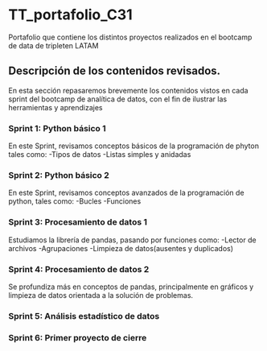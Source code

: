 # TT_portafolio_C31
Portafolio que contiene los distintos proyectos realizados en el bootcamp de data de tripleten LATAM


## Descripción de los contenidos revisados.

En esta sección repasaremos brevemente los contenidos vistos en cada sprint del bootcamp de analítica de datos, con el fin de ilustrar las herramientas y aprendizajes

### Sprint 1: Python básico 1 
En este Sprint, revisamos conceptos básicos de la programación de phyton tales como:
-Tipos de datos
-Listas simples y anidadas

### Sprint 2: Python básico 2
En este Sprint, revisamos conceptos avanzados de la programación de python, tales como:
-Bucles
-Funciones

### Sprint 3: Procesamiento de datos 1
Estudiamos la librería de pandas, pasando por funciones como:
-Lector de archivos
-Agrupaciones
-Limpieza de datos(ausentes y duplicados)

### Sprint 4: Procesamiento de datos 2
Se profundiza más en conceptos de pandas, principalmente en gráficos y limpieza de datos orientada a la solución de problemas.

### Sprint 5: Análisis estadístico de datos

### Sprint 6: Primer proyecto de cierre  
